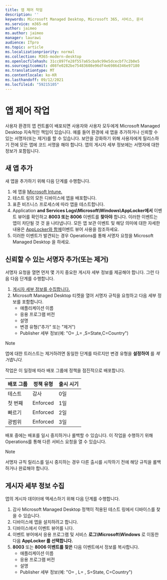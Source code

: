 ```yaml
---
title: 앱 제어 작업
description: ''
keywords: Microsoft Managed Desktop, Microsoft 365, 서비스, 문서
ms.service: m365-md
author: jaimeo
ms.author: jaimeo
manager: laurawi
audience: ITpro
ms.topic: article
ms.localizationpriority: normal
ms.collection: M365-modern-desktop
ms.openlocfilehash: 31cc897fe28f557a65cba9c99e5dcecbf7c2b0e5
ms.sourcegitcommit: d08fe0282be75483608e96df4e6986d346e97180
ms.translationtype: MT
ms.contentlocale: ko-KR
ms.lasthandoff: 09/12/2021
ms.locfileid: "59215105"
---
```

# <a name="work-with-app-control"></a>앱 제어 작업

사용자 환경의 앱 컨트롤이 배포되면 사용자와 사용자 모두에게 Microsoft Managed Desktop 지속적인 책임이 있습니다. 예를 들어 환경에 새 앱을 추가하거나 신뢰할 수 있는 서명자(또는 제거)를 할 수 있습니다. 보안을 강화하기 위해 사용자에게 릴리스하기 전에 모든 앱에 코드 서명을 해야 합니다. 앱의 게시자 세부 정보에는 서명자에 대한 정보가 포함됩니다.


## <a name="add-a-new-app"></a>새 앱 추가

새 앱을 추가하기 위해 다음 단계를 수행합니다.

1. 에 앱을 [Microsoft Intune.](/mem/intune/apps/apps-win32-app-management)
2. 테스트 링의 모든 디바이스에 앱을 배포합니다. 
3. 표준 비즈니스 프로세스에 따라 앱을 테스트합니다. 
4. Application **and Services Logs\Microsoft\Windows\AppLocker에서** 이벤트 뷰어를 확인하고 **8003 또는 8006** 이벤트를 **찾아야** 합니다. 이러한 이벤트는 앱이 차단될 것 것 을 나타냅니다. 모든 앱 보관 이벤트 및 해당 의미에 대한 자세한 내용은 [AppLocker와 함께](/windows/security/threat-protection/windows-defender-application-control/applocker/using-event-viewer-with-applocker)이벤트 뷰어 사용을 참조하세요.
5. 이러한 이벤트가 발견되는 경우 Operations를 통해 서명자 요청을 Microsoft Managed Desktop 을 하세요.

## <a name="add-or-remove-a-trusted-signer"></a>신뢰할 수 있는 서명자 추가(또는 제거)

서명자 요청을 열면 먼저 몇 가지 중요한 게시자 세부 정보를 제공해야 합니다. 그런 다음 다음 단계를 수행합니다.

1. [게시자 세부 정보를 수집합니다.](#gather-publisher-details)
2. Microsoft Managed Desktop 티켓을 열어 서명자 규칙을 요청하고 다음 세부 정보를 포함합니다.  
    - 애플리케이션 이름 
    - 응용 프로그램 버전 
    - 설명 
    - 변경 유형("추가" 또는 "제거")  
    - Publisher 세부 정보(예: "O= <publisher name> ,L= <location> ,S=State,C=Country") 

> [!NOTE]
> 앱에 대한 트러스트는 제거하려면 동일한 단계를 따르지만 변경 유형을 **설정하여** 를 *제거합니다.*

작업은 이 일정에 따라 배포 그룹에 정책을 점진적으로 배포합니다.


|배포 그룹  |정책 유형  |출시 시기  |
|---------|---------|---------|
|테스트     |  감사       |  0일       |
|첫 번째     | Enforced        | 1일        |
|빠르기     | Enforced        |  2일       |
|광범위     | Enforced        |  3일       |


배포 중에는 배포를 일시 중지하거나 롤백할 수 있습니다. 이 작업을 수행하기 위해 Operations를 통해 다른 서비스 요청을 열 수 있습니다.

> [!NOTE]
> 서명자 규칙 릴리스를 일시 중지하는 경우 다른 출시를 시작하기 전에 해당 규칙을 롤백하거나 완료해야 합니다.

## <a name="gather-publisher-details"></a>게시자 세부 정보 수집

앱의 게시자 데이터에 액세스하기 위해 다음 단계를 수행합니다.

1. 감사 Microsoft Managed Desktop 정책이 적용된 테스트 링에서 디바이스를 찾을 수 있습니다. 
2. 디바이스에 앱을 설치하려고 합니다.
3. 디바이스에서 이벤트 뷰어를 니다. 
4. 이벤트 뷰어에서 응용 프로그램 및 서비스 **로그\Microsoft\Windows** 로 이동한 다음 **AppLocker 를 선택합니다.** 
5. **8003** 또는 **8006 이벤트를 찾은** 다음 이벤트에서 정보를 복사합니다. 
    - 애플리케이션 이름 
    - 응용 프로그램 버전 
    - 설명 
    - Publisher 세부 정보(예: "O= <publisher name> , L= <location> , S=State, C=Country")